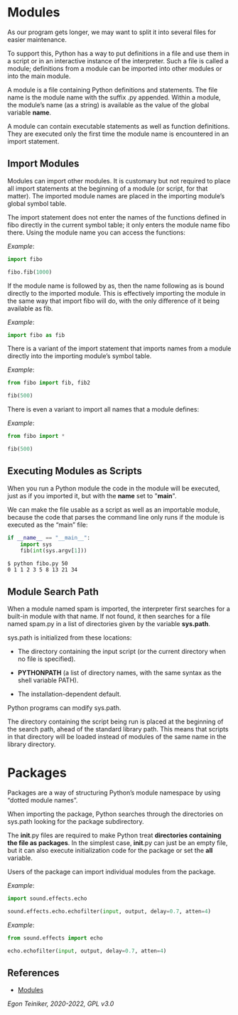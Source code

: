 # Modules

As our program gets longer, we may want to split it into several files for easier maintenance.

To support this, Python has a way to put definitions in a file and use them in a script or 
in an interactive instance of the interpreter. 
Such a file is called a module; definitions from a module can be imported into other modules 
or into the main module.

A module is a file containing Python definitions and statements.
The file name is the module name with the suffix .py appended.
Within a module, the module’s name (as a string) is available as the value of the global variable __name__. 

A module can contain executable statements as well as function definitions.
They are executed only the first time the module name is encountered in an import statement.

## Import Modules

Modules can import other modules.
It is customary but not required to place all import statements at the beginning of a module (or script, for that matter). 
The imported module names are placed in the importing module’s global symbol table.

The import statement does not enter the names of the functions defined in fibo directly in the current 
symbol table; it only enters the module name fibo there. Using the module name you can access the functions:

_Example_: 
```Python
import fibo

fibo.fib(1000)
```

If the module name is followed by as, then the name following as is bound directly to the imported module.
This is effectively importing the module in the same way that import fibo will do, 
with the only difference of it being available as fib.

_Example_:
```Python
import fibo as fib
```

There is a variant of the import statement that imports names from a module directly into the importing 
module’s symbol table.

_Example_: 
```Python
from fibo import fib, fib2

fib(500)
```

There is even a variant to import all names that a module defines:

_Example_:
```Python
from fibo import *

fib(500)
```

## Executing Modules as Scripts

When you run a Python module the code in the module will be executed, just as if you imported it, 
but with the __name__ set to "__main__".

We can make the file usable as a script as well as an importable module, because the code that parses 
the command line only runs if the module is executed as the “main” file:

```Python
if __name__ == "__main__":
    import sys
    fib(int(sys.argv[1]))
```
```
$ python fibo.py 50
0 1 1 2 3 5 8 13 21 34    
```

## Module Search Path
When a module named spam is imported, the interpreter first searches for a built-in module with that name. If not found, it then searches for a file named spam.py in a list of directories given by the variable **sys.path**. 

sys.path is initialized from these locations:

* The directory containing the input script (or the current directory when no file is specified).

* **PYTHONPATH** (a list of directory names, with the same syntax as the shell variable PATH).

* The installation-dependent default.

Python programs can modify sys.path.

The directory containing the script being run is placed at the beginning of the search path, ahead of the standard library path. 
This means that scripts in that directory will be loaded instead of modules of the same name in the library directory. 


# Packages

Packages are a way of structuring Python’s module namespace by using “dotted module names”. 

When importing the package, Python searches through the directories on sys.path looking for the package subdirectory.

The __init__.py files are required to make Python treat **directories containing the file as packages**.
In the simplest case, __init__.py can just be an empty file, but it can also execute initialization code for the package or set the __all__ variable.

Users of the package can import individual modules from the package.

_Example_: 
```Python
import sound.effects.echo

sound.effects.echo.echofilter(input, output, delay=0.7, atten=4)
```

_Example_:
```Python
from sound.effects import echo

echo.echofilter(input, output, delay=0.7, atten=4)
```


## References
* [Modules](https://docs.python.org/3/tutorial/modules.html)

*Egon Teiniker, 2020-2022, GPL v3.0*
